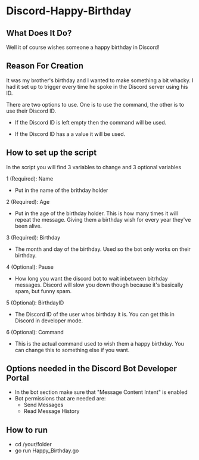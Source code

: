 # Discord-Happy-Birthday

## What Does It Do?

Well it of course wishes someone a happy birthday in Discord!

## Reason For Creation

It was my brother's birthday and I wanted to make something a bit whacky. I had it set up to trigger every time he spoke in the Discord server using his ID. 

There are two options to use. One is to use the command, the other is to use their Discord ID. 

- If the Discord ID is left empty then the command will be used. 

- If the Discord ID has a a value it will be used.

## How to set up the script

In the script you will find 3 variables to change and 3 optional variables

1 (Required): Name
- Put in the name of the brithday holder

2 (Required): Age
- Put in the age of the birthday holder. This is how many times it will repeat the message. Giving them a birthday wish for every year they've been alive.

3 (Required): Birthday
- The month and day of the birthday. Used so the bot only works on their birthday.

4 (Optional): Pause
- How long you want the discord bot to wait inbetween bitrhday messages. Discord will slow you down though because it's basically spam, but funny spam.

5 (Optional): BirthdayID

- The Discord ID of the user whos birthday it is. You can get this in Discord in developer mode.

6 (Optional): Command

- This is the actual command used to wish them a happy birthday. You can change this to something else if you want.

## Options needed in the Discord Bot Developer Portal

- In the bot section make sure that "Message Content Intent" is enabled
- Bot permissions that are needed are:
    - Send Messages
    - Read Message History

## How to run
- cd /your/folder
- go run Happy_Birthday.go